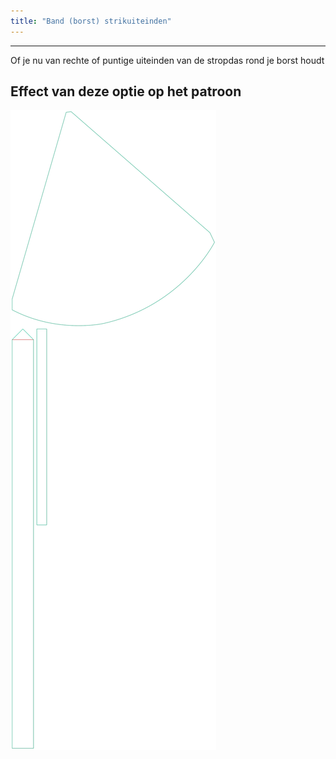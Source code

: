 ```yaml
---
title: "Band (borst) strikuiteinden"
---
```


***

Of je nu van rechte of puntige uiteinden van de stropdas rond je borst houdt

## Effect van deze optie op het patroon

![Deze afbeelding toont het effect van deze optie door meerdere varianten die een andere waarde hebben voor deze optie te vervangen](bee_bandtieends_sample.svg "Effect van deze optie op het patroon")
